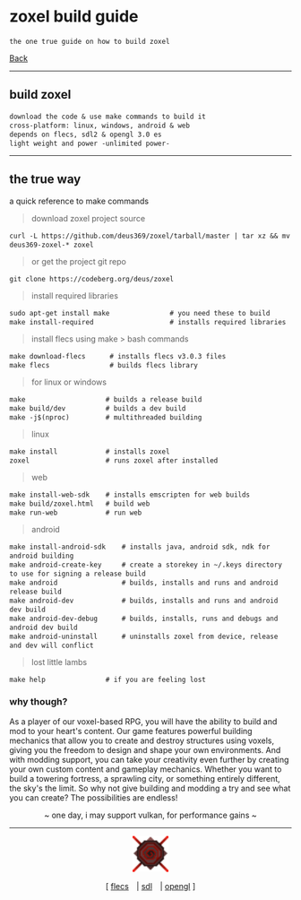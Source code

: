 # zoxel build guide

    the one true guide on how to build zoxel

[Back](../readme.md)

-----

## build zoxel

    download the code & use make commands to build it
    cross-platform: linux, windows, android & web
    depends on flecs, sdl2 & opengl 3.0 es
    light weight and power -unlimited power-

-----

## the true way

a quick reference to make commands

> download zoxel project source
```
curl -L https://github.com/deus369/zoxel/tarball/master | tar xz && mv deus369-zoxel-* zoxel 
```
> or get the project git repo
```
git clone https://codeberg.org/deus/zoxel
```
> install required libraries
```
sudo apt-get install make               # you need these to build 
make install-required                   # installs required libraries
```
> install flecs using make > bash commands
```
make download-flecs      # installs flecs v3.0.3 files
make flecs               # builds flecs library
```
> for linux or windows
```
make                    # builds a release build
make build/dev          # builds a dev build
make -j$(nproc)         # multithreaded building
```
> linux
```
make install            # installs zoxel
zoxel                   # runs zoxel after installed
```
> web
```
make install-web-sdk    # installs emscripten for web builds
make build/zoxel.html   # build web
make run-web            # run web
```
> android
```
make install-android-sdk    # installs java, android sdk, ndk for android building
make android-create-key     # create a storekey in ~/.keys directory to use for signing a release build
make android                # builds, installs and runs and android release build
make android-dev            # builds, installs and runs and android dev build
make android-dev-debug      # builds, installs, runs and debugs and android dev build
make android-uninstall      # uninstalls zoxel from device, release and dev will conflict
```
> lost little lambs
```
make help               # if you are feeling lost
```

### why though?

<p>
As a player of our voxel-based RPG, you will have the ability to build and mod to your heart's content. Our game features powerful building mechanics that allow you to create and destroy structures using voxels, giving you the freedom to design and shape your own environments. And with modding support, you can take your creativity even further by creating your own custom content and gameplay mechanics. Whether you want to build a towering fortress, a sprawling city, or something entirely different, the sky's the limit. So why not give building and modding a try and see what you can create? The possibilities are endless!
</p>

<p align="center">
~ one day, i may support vulkan, for performance gains ~
</p>

-----

<p align="center">
  <img width="64" src="../resources/textures/game_icon.png" alt="Zoxel Logo">
</p>

<p align="center">
  [
  <a href="https://github.com/SanderMertens/flecs">flecs</a>
  <a style="margin-left: 10px;"> | </a>
  <a href="https://www.libsdl.org">sdl</a>
  <a style="margin-left: 10px;"> | </a>
  <a href="https://www.khronos.org/opengles">opengl</a>
  ]
</p>
